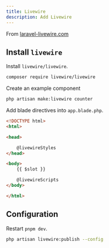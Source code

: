 ```yaml
---
title: Livewire
description: Add Livewire
---
```


From [laravel-livewire.com](https://laravel-livewire.com/)

## Install `livewire`

Install `livewire/livewire`.

```bash
composer require livewire/livewire
```

Create an example component

```bash
php artisan make:livewire counter
```

Add blade directives into `app.blade.php`.

```html title="resources/components/app.blade.php"
<!DOCTYPE html>
<html>

<head>

    @livewireStyles
</head>

<body>
    {{ $slot }}

    @livewireScripts
</body>

</html>
```

## Configuration

Restart `pnpm dev`.

```bash
php artisan livewire:publish --config
```

